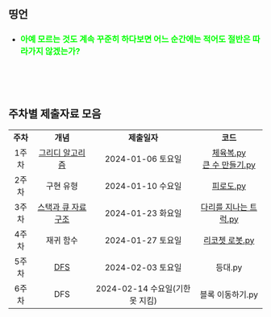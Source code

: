 ## 띵언
- ### <span style="color:lime;">아예 모르는 것도 계속 꾸준히 하다보면 어느 순간에는 적어도 절반은 따라가지 않겠는가?
<br><br><br>
## 주차별 제출자료 모음

<table align = "center">
  <tr align = "center">
    <td><b>주차</td>
    <td><b>개념</b></td>
    <td><b>제출일자</td>
    <td><b>코드</td>
  </tr>
      
  <tr align = "center">
    <td>1주차</td>
    <td>
      <a href="https://www.notion.so/joonk2/greedy-algorithm-6296f6ab966341ffb93ad36f2b0d035d">그리디 알고리즘</a>
    </td>
    <td>2024-01-06 토요일</td>
    <td>
      <a href="https://www.notion.so/joonk2/2024-jan-02-9e2638ab2469485eac0b002c50178c31">체육복.py</a> <br>
      <a href="https://www.notion.so/joonk2/2024-jan-03-d99b7ba753634354aa9f914045f394e4">큰 수 만들기.py</a>
      <br/>
    </td>
  </tr>
      
  <tr align = "center">
    <td>2주차</td>
    <td>
      <a>구현 유형</a>
    </td>
    <td>2024-01-10 수요일</td>
    <td> 
      <a href="https://github.com/2024-Algorithm-Study/Kojoonhwan/blob/joonhwan_problem_solving/2%EC%A3%BC%EC%B0%A8/%ED%94%BC%EB%A1%9C%EB%8F%84.md">피로도.py</a>
    </td>
  </tr>
      
  <tr align = "center">
    <td>3주차</td>
    <td>
      <a href="https://www.notion.so/joonk2/stack-queue-7049c45f49f0424ca5c1756825db208f">스택과 큐 자료구조</a>
    </td>
    <td>2024-01-23 화요일</td>
    <td>
      <a href="https://www.notion.so/joonk2/2024-jan-23-9d59bd174a5545e1b6b10c1edb11caaa">다리를 지나는 트럭.py</a>
    </td>
  </tr>
  
  <tr align = "center">
    <td>4주차</td>
    <td>
      <a>재귀 함수</a>
    </td>
    <td>2024-01-27 토요일</td>
    <td>
      <a href="https://github.com/2024-Algorithm-Study/Kojoonhwan/blob/joonhwan_problem_solving/4%EC%A3%BC%EC%B0%A8/%EB%A6%AC%EC%BD%94%EC%B3%87%20%EB%A1%9C%EB%B4%87.md">리코쳇 로봇.py</a>
    </td>
  </tr>

  <tr align = "center">
    <td>5주차</td>
    <td>
      <a href="https://www.notion.so/joonk2/DFS-34da018e09bb40658244970e808feafe">DFS</a>
    </td>
    <td>2024-02-03 토요일</td>
    <td>
      <a>등대.py</a>
    </td>
  </tr>

  <tr align = "center">
    <td>6주차</td>
    <td>
      <a>DFS</a>
    </td>
    <td>2024-02-14 수요일(기한 못 지킴)</td>
    <td>
      <a>블록 이동하기.py</a>
    </td>
  </tr>
 
</table>
